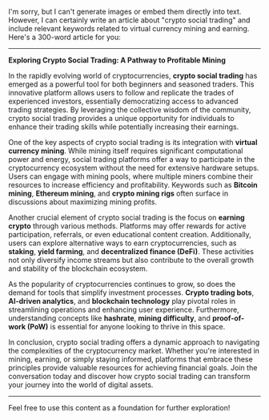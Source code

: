 I'm sorry, but I can't generate images or embed them directly into text. However, I can certainly write an article about "crypto social trading" and include relevant keywords related to virtual currency mining and earning. Here's a 300-word article for you:

---

**Exploring Crypto Social Trading: A Pathway to Profitable Mining**

In the rapidly evolving world of cryptocurrencies, **crypto social trading** has emerged as a powerful tool for both beginners and seasoned traders. This innovative platform allows users to follow and replicate the trades of experienced investors, essentially democratizing access to advanced trading strategies. By leveraging the collective wisdom of the community, crypto social trading provides a unique opportunity for individuals to enhance their trading skills while potentially increasing their earnings.

One of the key aspects of crypto social trading is its integration with **virtual currency mining**. While mining itself requires significant computational power and energy, social trading platforms offer a way to participate in the cryptocurrency ecosystem without the need for extensive hardware setups. Users can engage with mining pools, where multiple miners combine their resources to increase efficiency and profitability. Keywords such as **Bitcoin mining**, **Ethereum mining**, and **crypto mining rigs** often surface in discussions about maximizing mining profits.

Another crucial element of crypto social trading is the focus on **earning crypto** through various methods. Platforms may offer rewards for active participation, referrals, or even educational content creation. Additionally, users can explore alternative ways to earn cryptocurrencies, such as **staking**, **yield farming**, and **decentralized finance (DeFi)**. These activities not only diversify income streams but also contribute to the overall growth and stability of the blockchain ecosystem.

As the popularity of cryptocurrencies continues to grow, so does the demand for tools that simplify investment processes. **Crypto trading bots**, **AI-driven analytics**, and **blockchain technology** play pivotal roles in streamlining operations and enhancing user experience. Furthermore, understanding concepts like **hashrate**, **mining difficulty**, and **proof-of-work (PoW)** is essential for anyone looking to thrive in this space.

In conclusion, crypto social trading offers a dynamic approach to navigating the complexities of the cryptocurrency market. Whether you're interested in mining, earning, or simply staying informed, platforms that embrace these principles provide valuable resources for achieving financial goals. Join the conversation today and discover how crypto social trading can transform your journey into the world of digital assets.

---

Feel free to use this content as a foundation for further exploration!